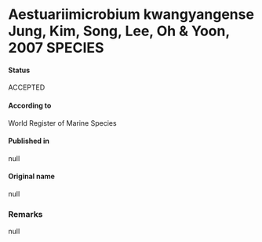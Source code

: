 # Aestuariimicrobium kwangyangense Jung, Kim, Song, Lee, Oh & Yoon, 2007 SPECIES

#### Status
ACCEPTED

#### According to
World Register of Marine Species

#### Published in
null

#### Original name
null

### Remarks
null